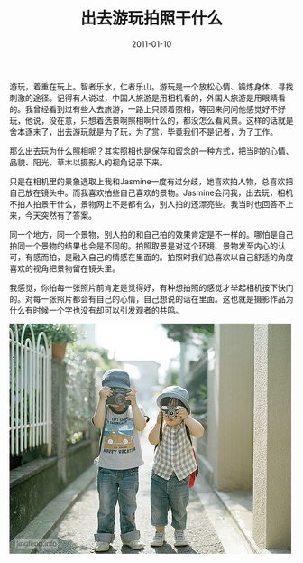﻿---
title: "出去游玩拍照干什么"
date: 2011-01-10
categories: 
  - "essay"
tags: 
  - "拍照"
  - "游玩"
---

游玩，着重在玩上。智者乐水，仁者乐山。游玩是一个放松心情、锻炼身体、寻找刺激的途径。记得有人说过，中国人旅游是用相机看的，外国人旅游是用眼睛看的。我曾经看到过有些人去旅游，一路上只顾着照相，等回来问问他感觉好不好玩，他说，没在意，只想着选景啊照相啊什么的，都没怎么看风景。这样的话就是舍本逐末了，出去游玩就是为了玩，为了赏，毕竟我们不是记者，为了工作。

那么出去玩为什么照相呢？其实照相也是保存和留念的一种方式，把当时的心情、品貌、阳光、草木以摄影人的视角记录下来。

只是在相机里的景象选取上我和Jasmine一度有过分歧，她喜欢拍人物，总喜欢把自己放在镜头中。而我喜欢拍些自己喜欢的景物。Jasmine会问我，出去玩，相机不拍人拍景干什么，景物网上不是都有么，别人拍的还漂亮些。我当时也回答不上来，今天突然有了答案。

同一个地方，同一个景物，别人拍的和自己拍的效果肯定是不一样的。哪怕是自己拍同一个景物的结果也会是不同的。拍照取景是对这个环境、景物发至内心的认可，有感而拍，是融入自己的情感在里面的。拍照时我们总喜欢以自己舒适的角度喜欢的视角把景物留在镜头里。

我感觉，你拍每一张照片前肯定是觉得好，有种想拍照的感觉才举起相机按下快门的。对每一张照片都会有自己的心情，自己想说的话在里面。这也就是摄影作品为什么有时候一个字也没有却可以引发观者的共鸣。

![拍照](/images/5698934967_6b4bf3d8d0_z.jpg)
